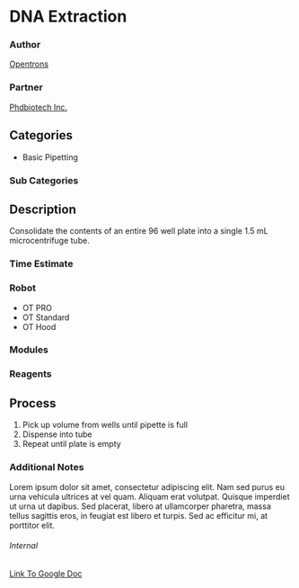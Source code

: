 # DNA Extraction

### Author
[Opentrons](url)

### Partner
[Phdbiotech Inc.](url)

## Categories
* Basic Pipetting

### Sub Categories


## Description
Consolidate the contents of an entire 96 well plate into a single 1.5 mL microcentrifuge tube.

### Time Estimate

### Robot
* OT PRO 
* OT Standard
* OT Hood

### Modules


### Reagents


## Process
1. Pick up volume from wells until pipette is full
2. Dispense into tube
3. Repeat until plate is empty


### Additional Notes
Lorem ipsum dolor sit amet, consectetur adipiscing elit. Nam sed purus eu urna vehicula ultrices at vel quam. Aliquam erat volutpat. Quisque imperdiet ut urna ut dapibus. Sed placerat, libero at ullamcorper pharetra, massa tellus sagittis eros, in feugiat est libero et turpis. Sed ac efficitur mi, at porttitor elit.



###### Internal
[Link To Google Doc](https://docs.google.com/presentation/d/1T90uIaz3ci-UPK3x-OkrLX0x0_hDDQClusc5U2qAYWs/edit#slide=id.p7)